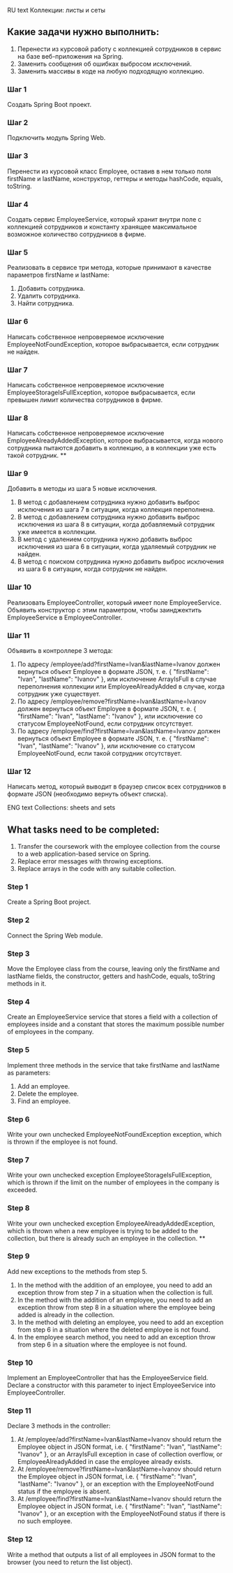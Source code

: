 RU text
Коллекции: листы и сеты 
## Какие задачи нужно выполнить:
1. Перенести из курсовой работу с коллекцией сотрудников в сервис на базе веб-приложения на Spring. 
2. Заменить сообщения об ошибках выбросом исключений.  
3. Заменить массивы в коде на любую подходящую коллекцию.
### Шаг 1
Создать Spring Boot проект.
### Шаг 2
Подключить модуль Spring Web.
### Шаг 3
Перенести из курсовой класс Employee, оставив в нем только поля firstName и lastName, конструктор, геттеры и методы hashCode, equals, toString.
### Шаг 4
Создать сервис EmployeeService, который хранит внутри поле с коллекцией сотрудников и константу хранящее максимальное возможное количество сотрудников в фирме.
### Шаг 5
Реализовать в сервисе три метода, которые принимают в качестве параметров firstName и lastName:
1. Добавить сотрудника.
2. Удалить сотрудника.
3. Найти сотрудника.
### Шаг 6
Написать собственное непроверяемое исключение EmployeeNotFoundException, которое выбрасывается, если сотрудник не найден. 
### Шаг 7
Написать собственное непроверяемое исключение EmployeeStorageIsFullException, которое выбрасывается, если превышен лимит количества сотрудников в фирме.
### Шаг 8
Написать собственное непроверяемое исключение EmployeeAlreadyAddedException, которое выбрасывается, когда нового сотрудника пытаются добавить в коллекцию, а в коллекции уже есть такой сотрудник.  **
### Шаг 9
Добавить в методы из шага 5 новые исключения.
1. В метод с добавлением сотрудника нужно добавить выброс исключения из шага 7 в ситуации, когда коллекция переполнена.
2. В метод с добавлением сотрудника нужно добавить выброс исключения из шага 8 в ситуации, когда добавляемый сотрудник уже имеется в коллекции.
3. В метод с удалением сотрудника нужно добавить выброс исключения из шага 6 в ситуации, когда удаляемый сотрудник не найден.
4. В метод с поиском сотрудника нужно добавить выброс исключения из шага 6 в ситуации, когда сотрудник не найден.
### Шаг 10
Реализовать EmployeeController, который имеет поле EmployeeService. 
Объявить конструктор с этим параметром, чтобы заинджектить EmployeeService в EmployeeController.
### Шаг 11
Объявить в контроллере 3 метода:
1. По адресу /employee/add?firstName=Ivan&lastName=Ivanov должен вернуться объект Employee в формате JSON, т. е. { "firstName": "Ivan", "lastName": "Ivanov" }, или исключение ArrayIsFull в случае переполнения коллекции или EmployeeAlreadyAdded в случае, когда сотрудник уже существует.
2. По адресу /employee/remove?firstName=Ivan&lastName=Ivanov должен вернуться объект Employee в формате JSON, т. е. { "firstName": "Ivan", "lastName": "Ivanov" }, или исключение со статусом EmployeeNotFound, если сотрудник отсутствует.
3. По адресу /employee/find?firstName=Ivan&lastName=Ivanov должен вернуться объект Employee в формате JSON, т. е. { "firstName": "Ivan", "lastName": "Ivanov" }, или исключение со статусом EmployeeNotFound, если такой сотрудник отсутствует.
### Шаг 12
Написать метод, который выводит в браузер список всех сотрудников в формате JSON (необходимо вернуть объект списка).

ENG text
Collections: sheets and sets 
## What tasks need to be completed:
1. Transfer the coursework with the employee collection from the course to a web application-based service on Spring. 
2. Replace error messages with throwing exceptions.
3. Replace arrays in the code with any suitable collection.
### Step 1
Create a Spring Boot project.
### Step 2
Connect the Spring Web module.
### Step 3
Move the Employee class from the course, leaving only the firstName and lastName fields, the constructor, getters and hashCode, equals, toString methods in it.
### Step 4
Create an EmployeeService service that stores a field with a collection of employees inside and a constant that stores the maximum possible number of employees in the company.
### Step 5
Implement three methods in the service that take firstName and lastName as parameters:
1. Add an employee.
2. Delete the employee.
3. Find an employee.
### Step 6
Write your own unchecked EmployeeNotFoundException exception, which is thrown if the employee is not found. 
### Step 7
Write your own unchecked exception EmployeeStorageIsFullException, which is thrown if the limit on the number of employees in the company is exceeded.
### Step 8
Write your own unchecked exception EmployeeAlreadyAddedException, which is thrown when a new employee is trying to be added to the collection, but there is already such an employee in the collection.  **
### Step 9
Add new exceptions to the methods from step 5.
1. In the method with the addition of an employee, you need to add an exception throw from step 7 in a situation when the collection is full.
2. In the method with the addition of an employee, you need to add an exception throw from step 8 in a situation where the employee being added is already in the collection.
3. In the method with deleting an employee, you need to add an exception from step 6 in a situation where the deleted employee is not found.
4. In the employee search method, you need to add an exception throw from step 6 in a situation where the employee is not found.
### Step 10
Implement an EmployeeController that has the EmployeeService field. 
Declare a constructor with this parameter to inject EmployeeService into EmployeeController.
### Step 11
Declare 3 methods in the controller:
1. At /employee/add?firstName=Ivan&lastName=Ivanov should return the Employee object in JSON format, i.e. { "firstName": "Ivan", "lastName": "Ivanov" }, or an ArrayIsFull exception in case of collection overflow, or EmployeeAlreadyAdded in case the employee already exists.
2. At /employee/remove?firstName=Ivan&lastName=Ivanov should return the Employee object in JSON format, i.e. { "firstName": "Ivan", "lastName": "Ivanov" }, or an exception with the EmployeeNotFound status if the employee is absent.
3. At /employee/find?firstName=Ivan&lastName=Ivanov should return the Employee object in JSON format, i.e. { "firstName": "Ivan", "lastName": "Ivanov" }, or an exception with the EmployeeNotFound status if there is no such employee.
### Step 12
Write a method that outputs a list of all employees in JSON format to the browser (you need to return the list object).
